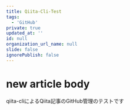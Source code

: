 ```yaml
---
title: Qiita-Cli-Test
tags:
  - 'GitHub'
private: true
updated_at: ''
id: null
organization_url_name: null
slide: false
ignorePublish: false
---
```

# new article body
qiita-cliによるQiita記事のGitHub管理のテストです

